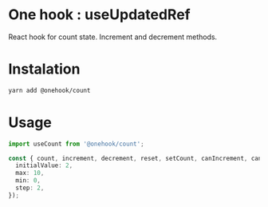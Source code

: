 # One hook : useUpdatedRef

React hook for count state. Increment and decrement methods.

# Instalation

```bash
yarn add @onehook/count
```

# Usage

```ts
import useCount from '@onehook/count';

const { count, increment, decrement, reset, setCount, canIncrement, canDecrement } = useCount({
  initialValue: 2,
  max: 10,
  min: 0,
  step: 2,
});
```

